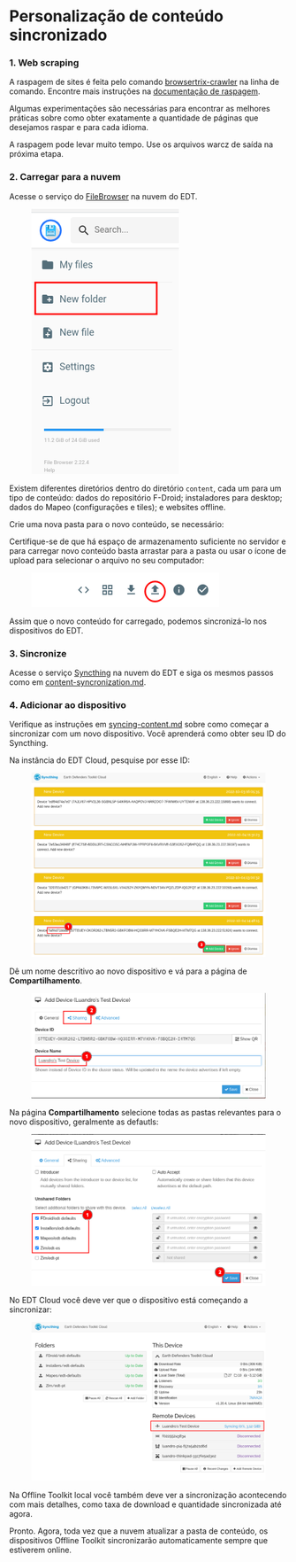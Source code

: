 # Personalização de conteúdo sincronizado

### 1. Web scraping

A raspagem de sites é feita pelo comando [browsertrix-crawler](https://github.com/webrecorder/browsertrix-crawler) na linha de comando. Encontre mais instruções na [documentação de raspagem](https://www.notion.so/Web-Crawling-c8f980b0fac54cdc9c2d9a308461ddd9).

Algumas experimentações são necessárias para encontrar as melhores práticas sobre como obter exatamente a quantidade de páginas que desejamos raspar e para cada idioma.

A raspagem pode levar muito tempo. Use os arquivos warcz de saída na próxima etapa.

### 2. Carregar para a nuvem

Acesse o serviço do [FileBrowser](https://files.earthdefenderstoolkit.com) na nuvem do EDT.

<figure><img src="../../.gitbook/assets/Untitled.png" alt=""><figcaption></figcaption></figure>

Existem diferentes diretórios dentro do diretório `content`, cada um para um tipo de conteúdo: dados do repositório F-Droid; instaladores para desktop; dados do Mapeo (configurações e tiles); e websites offline.

Crie uma nova pasta para o novo conteúdo, se necessário:

Certifique-se de que há espaço de armazenamento suficiente no servidor e para carregar novo conteúdo basta arrastar para a pasta ou usar o ícone de upload para selecionar o arquivo no seu computador:

<figure><img src="../../.gitbook/assets/Untitled 1 (1).png" alt=""><figcaption></figcaption></figure>

Assim que o novo conteúdo for carregado, podemos sincronizá-lo nos dispositivos do EDT.

### 3. Sincronize

Acesse o serviço [Syncthing](http://sync.earthdefenderstoolkit.com/) na nuvem do EDT e siga os mesmos passos como em [content-syncronization.md](../../device-usage/bundled-applications/content-syncronization.md "menção").

### 4. Adicionar ao dispositivo

Verifique as instruções em [syncing-content.md](../../device-usage/first-steps/syncing-content.md "menção") sobre como começar a sincronizar com um novo dispositivo. Você aprenderá como obter seu ID do Syncthing.

Na instância do EDT Cloud, pesquise por esse ID:

<figure><img src="../../.gitbook/assets/Untitled 6 (1).png" alt=""><figcaption></figcaption></figure>

Dê um nome descritivo ao novo dispositivo e vá para a página de **Compartilhamento**.<figure><img src="../../.gitbook/assets/Untitled 7.png" alt=""><figcaption></figcaption></figure>

Na página **Compartilhamento** selecione todas as pastas relevantes para o novo dispositivo, geralmente as defautls:

<figure><img src="../../.gitbook/assets/Untitled 8 (1).png" alt=""><figcaption></figcaption></figure>

No EDT Cloud você deve ver que o dispositivo está começando a sincronizar:

<figure><img src="../../.gitbook/assets/Untitled 9.png" alt=""><figcaption></figcaption></figure>

Na Offline Toolkit local você também deve ver a sincronização acontecendo com mais detalhes, como taxa de download e quantidade sincronizada até agora.

Pronto. Agora, toda vez que a nuvem atualizar a pasta de conteúdo, os dispositivos Offline Toolkit sincronizarão automaticamente sempre que estiverem online.